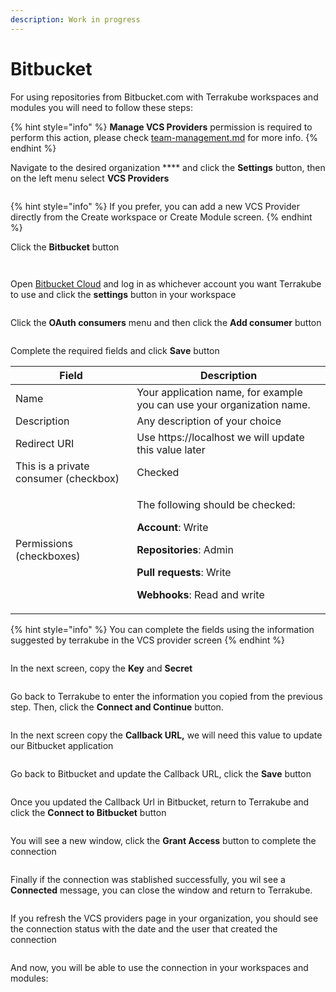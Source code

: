 ```yaml
---
description: Work in progress
---
```


# Bitbucket

For using repositories from Bitbucket.com with Terrakube workspaces and modules you will need to follow these steps:

{% hint style="info" %}
**Manage VCS Providers** permission is required to perform this action, please check [team-management.md](../organizations/team-management.md "mention") for more info.
{% endhint %}

Navigate to the desired organization **** and click the **Settings** button, then on the left menu select **VCS Providers**&#x20;

<figure><img src="../../.gitbook/assets/image (14) (2).png" alt=""><figcaption></figcaption></figure>

{% hint style="info" %}
If you prefer, you can add a new VCS Provider directly from the Create workspace or Create Module screen.
{% endhint %}

Click the **Bitbucket** button

<figure><img src="../../.gitbook/assets/image (21).png" alt=""><figcaption></figcaption></figure>

<figure><img src="../../.gitbook/assets/image (5) (3).png" alt=""><figcaption></figcaption></figure>

Open [Bitbucket Cloud](https://bitbucket.org) and log in as whichever account you want Terrakube to use and click the **settings** button in your workspace

<figure><img src="../../.gitbook/assets/image (58).png" alt=""><figcaption></figcaption></figure>

Click the **OAuth consumers** menu and then click the **Add consumer** button

<figure><img src="../../.gitbook/assets/image (3) (3).png" alt=""><figcaption></figcaption></figure>

Complete the required fields and click **Save**  button

| Field                                 | Description                                                                                                                                                                                                              |
| ------------------------------------- | ------------------------------------------------------------------------------------------------------------------------------------------------------------------------------------------------------------------------ |
| Name                                  | Your application name, for example you can use your organization name.                                                                                                                                                   |
| Description                           | Any description of your choice                                                                                                                                                                                           |
| Redirect URI                          | Use https://localhost we will update this value later                                                                                                                                                                    |
| This is a private consumer (checkbox) | Checked                                                                                                                                                                                                                  |
| Permissions (checkboxes)              | <p>The following should be checked: </p><p><strong>Account</strong>: Write </p><p><strong>Repositories</strong>: Admin </p><p><strong>Pull requests</strong>: Write </p><p><strong>Webhooks</strong>: Read and write</p> |

{% hint style="info" %}
You can complete the fields using the information suggested by terrakube in the VCS provider screen
{% endhint %}

<figure><img src="../../.gitbook/assets/image (8).png" alt=""><figcaption></figcaption></figure>

In the next screen, copy the **Key** and **Secret**

<figure><img src="../../.gitbook/assets/image (13).png" alt=""><figcaption></figcaption></figure>

Go back to Terrakube to enter the information you copied from the previous step. Then, click the **Connect and Continue** button.

<figure><img src="../../.gitbook/assets/image (2).png" alt=""><figcaption></figcaption></figure>

In the next screen copy the **Callback URL,** we will need this value to update our Bitbucket application

<figure><img src="../../.gitbook/assets/image (2) (3).png" alt=""><figcaption></figcaption></figure>

Go back to Bitbucket and update the Callback URL, click the **Save** button

<figure><img src="../../.gitbook/assets/image (59).png" alt=""><figcaption></figcaption></figure>

Once you updated the Callback Url in Bitbucket, return to Terrakube and click the **Connect to Bitbucket** button

<figure><img src="../../.gitbook/assets/image (4) (3).png" alt=""><figcaption></figcaption></figure>

You will see a new window, click the **Grant Access** button to complete the connection

<figure><img src="../../.gitbook/assets/image (15).png" alt=""><figcaption></figcaption></figure>

Finally if the connection was stablished successfully, you wil see a **Connected** message, you can close the window and return to Terrakube.

<figure><img src="../../.gitbook/assets/image (6) (1).png" alt=""><figcaption></figcaption></figure>

If you refresh the VCS providers page in your organization, you should see the connection status with the date and the user that created the connection

<figure><img src="../../.gitbook/assets/image (40).png" alt=""><figcaption></figcaption></figure>

And now, you will be able to use the connection in your workspaces and modules:

<figure><img src="../../.gitbook/assets/image (9).png" alt=""><figcaption></figcaption></figure>

